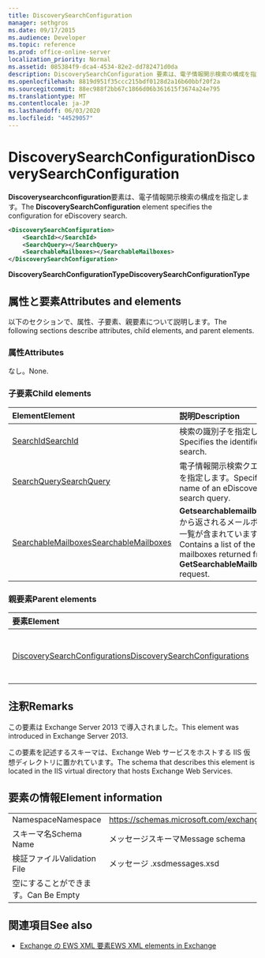 ```yaml
---
title: DiscoverySearchConfiguration
manager: sethgros
ms.date: 09/17/2015
ms.audience: Developer
ms.topic: reference
ms.prod: office-online-server
localization_priority: Normal
ms.assetid: 085384f9-dca4-4534-82e2-dd782471d0da
description: DiscoverySearchConfiguration 要素は、電子情報開示検索の構成を指定します。
ms.openlocfilehash: 8819d951f35ccc215bdf0128d2a16b60bbf20f2a
ms.sourcegitcommit: 88ec988f2bb67c1866d06b361615f3674a24e795
ms.translationtype: MT
ms.contentlocale: ja-JP
ms.lasthandoff: 06/03/2020
ms.locfileid: "44529057"
---
```

# <a name="discoverysearchconfiguration"></a><span data-ttu-id="30930-103">DiscoverySearchConfiguration</span><span class="sxs-lookup"><span data-stu-id="30930-103">DiscoverySearchConfiguration</span></span>

<span data-ttu-id="30930-104">**Discoverysearchconfiguration**要素は、電子情報開示検索の構成を指定します。</span><span class="sxs-lookup"><span data-stu-id="30930-104">The **DiscoverySearchConfiguration** element specifies the configuration for eDiscovery search.</span></span> 
  
```XML
<DiscoverySearchConfiguration>
    <SearchId></SearchId>
    <SearchQuery></SearchQuery>
    <SearchableMailboxes></SearchableMailboxes>
</DiscoverySearchConfiguration>
```

 <span data-ttu-id="30930-105">**DiscoverySearchConfigurationType**</span><span class="sxs-lookup"><span data-stu-id="30930-105">**DiscoverySearchConfigurationType**</span></span>
## <a name="attributes-and-elements"></a><span data-ttu-id="30930-106">属性と要素</span><span class="sxs-lookup"><span data-stu-id="30930-106">Attributes and elements</span></span>

<span data-ttu-id="30930-107">以下のセクションで、属性、子要素、親要素について説明します。</span><span class="sxs-lookup"><span data-stu-id="30930-107">The following sections describe attributes, child elements, and parent elements.</span></span>
  
### <a name="attributes"></a><span data-ttu-id="30930-108">属性</span><span class="sxs-lookup"><span data-stu-id="30930-108">Attributes</span></span>

<span data-ttu-id="30930-109">なし。</span><span class="sxs-lookup"><span data-stu-id="30930-109">None.</span></span>
  
### <a name="child-elements"></a><span data-ttu-id="30930-110">子要素</span><span class="sxs-lookup"><span data-stu-id="30930-110">Child elements</span></span>

|<span data-ttu-id="30930-111">**Element**</span><span class="sxs-lookup"><span data-stu-id="30930-111">**Element**</span></span>|<span data-ttu-id="30930-112">**説明**</span><span class="sxs-lookup"><span data-stu-id="30930-112">**Description**</span></span>|
|:-----|:-----|
|[<span data-ttu-id="30930-113">SearchId</span><span class="sxs-lookup"><span data-stu-id="30930-113">SearchId</span></span>](searchid.md) <br/> |<span data-ttu-id="30930-114">検索の識別子を指定します。</span><span class="sxs-lookup"><span data-stu-id="30930-114">Specifies the identifier of the search.</span></span>  <br/> |
|[<span data-ttu-id="30930-115">SearchQuery</span><span class="sxs-lookup"><span data-stu-id="30930-115">SearchQuery</span></span>](searchquery.md) <br/> |<span data-ttu-id="30930-116">電子情報開示検索クエリの名前を指定します。</span><span class="sxs-lookup"><span data-stu-id="30930-116">Specifies the name of an eDiscovery search query.</span></span>  <br/> |
|[<span data-ttu-id="30930-117">SearchableMailboxes</span><span class="sxs-lookup"><span data-stu-id="30930-117">SearchableMailboxes</span></span>](searchablemailboxes.md) <br/> |<span data-ttu-id="30930-118">**Getsearchablemailbyrequest**から返されるメールボックスの一覧が含まれています。</span><span class="sxs-lookup"><span data-stu-id="30930-118">Contains a list of the mailboxes returned from a **GetSearchableMailboxes** request.</span></span>  <br/> |
   
### <a name="parent-elements"></a><span data-ttu-id="30930-119">親要素</span><span class="sxs-lookup"><span data-stu-id="30930-119">Parent elements</span></span>

|<span data-ttu-id="30930-120">**要素**</span><span class="sxs-lookup"><span data-stu-id="30930-120">**Element**</span></span>|<span data-ttu-id="30930-121">**説明**</span><span class="sxs-lookup"><span data-stu-id="30930-121">**Description**</span></span>|
|:-----|:-----|
|[<span data-ttu-id="30930-122">DiscoverySearchConfigurations</span><span class="sxs-lookup"><span data-stu-id="30930-122">DiscoverySearchConfigurations</span></span>](discoverysearchconfigurations.md) <br/> |<span data-ttu-id="30930-123">**Discoverysearchconfiguration**要素の配列を指定します。</span><span class="sxs-lookup"><span data-stu-id="30930-123">Specifies an array of **DiscoverySearchConfiguration** elements.</span></span>  <br/> |
   
## <a name="remarks"></a><span data-ttu-id="30930-124">注釈</span><span class="sxs-lookup"><span data-stu-id="30930-124">Remarks</span></span>

<span data-ttu-id="30930-125">この要素は Exchange Server 2013 で導入されました。</span><span class="sxs-lookup"><span data-stu-id="30930-125">This element was introduced in Exchange Server 2013.</span></span>
  
<span data-ttu-id="30930-126">この要素を記述するスキーマは、Exchange Web サービスをホストする IIS 仮想ディレクトリに置かれています。</span><span class="sxs-lookup"><span data-stu-id="30930-126">The schema that describes this element is located in the IIS virtual directory that hosts Exchange Web Services.</span></span>
  
## <a name="element-information"></a><span data-ttu-id="30930-127">要素の情報</span><span class="sxs-lookup"><span data-stu-id="30930-127">Element information</span></span>

|||
|:-----|:-----|
|<span data-ttu-id="30930-128">Namespace</span><span class="sxs-lookup"><span data-stu-id="30930-128">Namespace</span></span>  <br/> |https://schemas.microsoft.com/exchange/services/2006/messages  <br/> |
|<span data-ttu-id="30930-129">スキーマ名</span><span class="sxs-lookup"><span data-stu-id="30930-129">Schema Name</span></span>  <br/> |<span data-ttu-id="30930-130">メッセージスキーマ</span><span class="sxs-lookup"><span data-stu-id="30930-130">Message schema</span></span>  <br/> |
|<span data-ttu-id="30930-131">検証ファイル</span><span class="sxs-lookup"><span data-stu-id="30930-131">Validation File</span></span>  <br/> |<span data-ttu-id="30930-132">メッセージ .xsd</span><span class="sxs-lookup"><span data-stu-id="30930-132">messages.xsd</span></span>  <br/> |
|<span data-ttu-id="30930-133">空にすることができます。</span><span class="sxs-lookup"><span data-stu-id="30930-133">Can Be Empty</span></span>  <br/> ||
   
## <a name="see-also"></a><span data-ttu-id="30930-134">関連項目</span><span class="sxs-lookup"><span data-stu-id="30930-134">See also</span></span>

- [<span data-ttu-id="30930-135">Exchange の EWS XML 要素</span><span class="sxs-lookup"><span data-stu-id="30930-135">EWS XML elements in Exchange</span></span>](ews-xml-elements-in-exchange.md)

